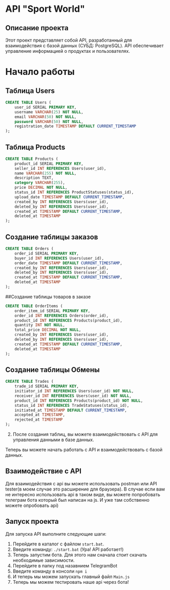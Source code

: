# API "Sport World"

## Описание проекта

Этот проект представляет собой API, разработанный для взаимодействия с базой данных (СУБД: PostgreSQL). API обеспечивает управление информацией о продуктах и пользователях.

# Начало работы

## Таблица Users

```sql
CREATE TABLE Users (
    user_id SERIAL PRIMARY KEY,
    username VARCHAR(25) NOT NULL,
    email VARCHAR(50) NOT NULL,
    password VARCHAR(50) NOT NULL,
    registration_date TIMESTAMP DEFAULT CURRENT_TIMESTAMP
);
```

## Таблица Products

```sql
CREATE TABLE Products (
    product_id SERIAL PRIMARY KEY,
    seller_id INT REFERENCES Users(user_id),
    name VARCHAR(255) NOT NULL,
    description TEXT,
    category VARCHAR(255),
    price DECIMAL NOT NULL,
    status_id INT REFERENCES ProductStatuses(status_id),
    upload_date TIMESTAMP DEFAULT CURRENT_TIMESTAMP,
    created_by INT REFERENCES Users(user_id),
    deleted_by INT REFERENCES Users(user_id),
    created_at TIMESTAMP DEFAULT CURRENT_TIMESTAMP,
    deleted_at TIMESTAMP
);
```

## Создание таблицы заказов

```sql
CREATE TABLE Orders (
    order_id SERIAL PRIMARY KEY,
    buyer_id INT REFERENCES Users(user_id),
    order_date TIMESTAMP DEFAULT CURRENT_TIMESTAMP,
    created_by INT REFERENCES Users(user_id),
    deleted_by INT REFERENCES Users(user_id),
    created_at TIMESTAMP DEFAULT CURRENT_TIMESTAMP,
    deleted_at TIMESTAMP
);
```

##Создание таблицы товаров в заказе

```sql
CREATE TABLE OrderItems (
    order_item_id SERIAL PRIMARY KEY,
    order_id INT REFERENCES Orders(order_id),
    product_id INT REFERENCES Products(product_id),
    quantity INT NOT NULL,
    total_price DECIMAL NOT NULL,
    created_by INT REFERENCES Users(user_id),
    deleted_by INT REFERENCES Users(user_id),
    created_at TIMESTAMP DEFAULT CURRENT_TIMESTAMP,
    deleted_at TIMESTAMP
);
```
## Создание таблицы Обмены
```sql
CREATE TABLE Trades (
    trade_id SERIAL PRIMARY KEY,
    initiator_id INT REFERENCES Users(user_id) NOT NULL,
    receiver_id INT REFERENCES Users(user_id) NOT NULL,
    product_id INT REFERENCES Products(product_id) NOT NULL,
    status_id INT REFERENCES TradeStatuses(status_id),
    initiated_at TIMESTAMP DEFAULT CURRENT_TIMESTAMP,
    accepted_at TIMESTAMP,
    rejected_at TIMESTAMP
);
```


2. После создания таблиц, вы можете взаимодействовать с API для управления данными в базе данных.

Теперь вы можете начать работать с API и взаимодействовать с базой данных.

## Взаимодействие с API

Для взаимодействия с api вы можете использовать postman или API tester(в моем случае это расширение для браузера).
В случае если вам не интересно использовать api  в таком виде, вы можете попробовать телеграм бота который был написан на js. И уже там собственно можете опробовать api) 

## Запуск проекта

Для запуска API выполните следующие шаги:

1. Перейдите в каталог с файлом `start.bat`.
2. Введите команду: `./start.bat` (Ура! API работает!)
3. Теперь запустим бота. Для этого нам сначала стоит скачать необходимые зависимости.
4. Перейдите в папку под назавнием TelegramBot
5. Введите команду в консоли `npm i`
6. И теперь мы можем запускать главный файл `Main.js`
7. Теперь мы можем тестировать наше api через бота!
